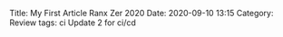 Title: My First Article Ranx Zer 2020
Date: 2020-09-10 13:15
Category: Review
tags: ci
Update 2 for ci/cd
